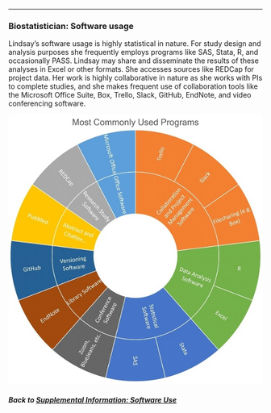 ---
### Biostatistician: Software usage

Lindsay’s software usage is highly statistical in nature. For study design and analysis purposes she frequently employs programs like SAS, Stata, R, and occasionally PASS. Lindsay may share and disseminate the results of these analyses in Excel or other formats. She accesses sources like REDCap for project data. Her work is highly collaborative in nature as she works with PIs to complete studies, and she makes frequent use of collaboration tools like the Microsoft Office Suite, Box, Trello, Slack, GitHub, EndNote, and video conferencing software.

![](../images/Biostatistician_SC.jpg)

##### Back to [Supplemental Information: Software Use](https://data2health.github.io/CTS-Personas/pages/software_use.html)
